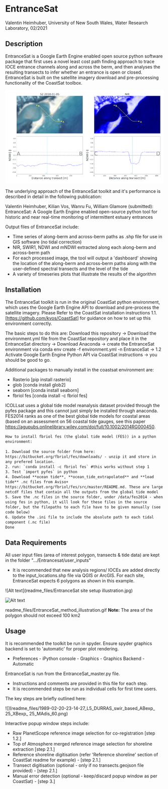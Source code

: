 # EntranceSat

Valentin Heimhuber, University of New South Wales, Water Research Laboratory, 02/2021


## **Description**

EntranceSat is a Google Earth Engine enabled open source python software package that first uses a novel least cost path finding approach to trace IOCE entrance channels along and across the berm, and then analyses the resulting transects to infer whether an entrance is open or closed. EntranceSat is built on the satellite imagery download and pre-processing functionality of the CoastSat toolbox.

![Alt text](readme_files/EntranceSat_method_illustration.gif)

The underlying approach of the EntranceSat toolkit and it's performance is described in detail in the following publication:

Valentin Heimhuber, Kilian Vos, Wanru Fu, William Glamore (submitted): EntranceSat: A Google Earth Engine enabled open-source python tool for historic and near real-time monitoring of intermittent estuary entrances

Output files of EntranceSat include:
- Time series of along-berm and across-berm paths as .shp file for use in GIS software (no tidal correction)
- NIR, SWIR1, NDWI and mNDWI extracted along each along-berm and across-berm path
- For each processed image, the tool will output a 'dashboard' showing the location of the along-berm and across-berm paths along with the user-defined spectral transects and the level of the tide
- A variety of timeseries plots that illustrate the results of the algorithm


## **Installation**

The EntranceSat toolkit is run in the original CoastSat python environment, which uses the Google Earth Engine API to download and pre-process the satellite imagery. Please Refer to the CoastSat installation instructions 1.1. [https://github.com/kvos/CoastSat] for guidance on how to set up this environment correctly.

The basic steps to do this are: Download this repository -> Download the environment.yml file from the CoastSat repository and place it in the EntranceSat directory -> Download Anaconda -> create the EntranceSat environment via conda env create -f environment.yml -n EntranceSat -> 1.2 Activate Google Earth Engine Python API via CoastSat instructions -> you should be good to go.


Additional packages to manually install in the coastsat environment are:
- Rasterio [pip install rasterio]
- glob [conda install glob2]
- seaborn [conda install seaborn]
- fbriol fes [conda install -c fbriol fes]


ICOLLsat uses a global tide model reanalysis dataset provided through the pyfes package and this cannot just simply be installed through anaconda. FES2014 ranks as one of the best global tide models for coastal areas (based on an assessment on 56 coastal tide gauges, see this paper https://agupubs.onlinelibrary.wiley.com/doi/full/10.1002/2014RG000450.

	How to install fbriol fes (the global tide model (FES)) in a python environment:

	1. Download the source folder from here: https://bitbucket.org/fbriol/fes/downloads/ - unzip it and store in any prefered location.
	2. run: `conda install -c fbriol fes` #this works without step 1
	3. Test `import pyfes` in python
	4. Download **ocean tide**, **ocean_tide_extrapolated** and **load tide** .nc files from Aviso+ https://bitbucket.org/fbriol/fes/src/master/README.md. These are large netcdf files that contain all the outputs from the global tide model
	5. Save the .nc files in the source folder, under /data/fes2014 - when using fes in python, it will look for these files in the source folder, but the filepaths to each file have to be given manually (see code below)
	6. Update the .ini file to include the absolute path to each tidal component (.nc file)
	Done

## **Data Requirements**

All user input files (area of interest polygon, transects & tide data) are kept in the folder ".../Entrancesat/user_inputs"

- It is recommended that new analysis regions/ IOCEs are added directly to the input_locations.shp file via QGIS or ArcGIS. For each site, EntranceSat expects 6 polygons as shown in this example.

![Alt text](readme_files/EntranceSat site setup illustration.jpg)

![Alt text](https://github.com/VHeimhuber/EntranceSat/blob/main/readme_files/EntranceSat%20site%20setup%20illustration.jpg)

readme_files/EntranceSat_method_illustration.gif
**Note:** The area of the polygon should not exceed 100 km2


## **Usage**

It is recommended the toolkit be run in spyder. Ensure spyder graphics backend is set to 'automatic' for proper plot rendering.
- Preferences - iPython console - Graphics - Graphics Backend - Automatic

EntranceSat is run from the EntranceSat_master.py file.
- Instructions and comments are provided in this file for each step.
- It is recommended steps be run as individual cells for first time users.

The key steps are briefly outlined here:



![](readme_files/1989-02-20-23-14-27_L5_DURRAS_swir_based_ABexp_ 25_XBexp_ 25_MAdis_60.png)













Interactive popup window steps include:
- Raw PlanetScope reference image selection for co-registration [step 1.2.]
- Top of Atmosphere merged reference image selection for shoreline extraction [step 2.1.]
- Reference shoreline digitisation (refer 'Reference shoreline' section of CoastSat readme for example) - [step 2.1.]
- Transect digitisation (optional - only if no transects.geojson file provided) - [step 2.1.]
- Manual error detection (optional - keep/discard popup window as per CoastSat) - [step 3.]
